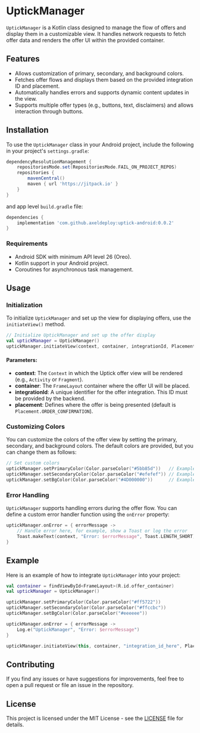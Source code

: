 
# UptickManager

`UptickManager` is a Kotlin class designed to manage the flow of offers and display them in a customizable view. It handles network requests to fetch offer data and renders the offer UI within the provided container.

## Features
- Allows customization of primary, secondary, and background colors.
- Fetches offer flows and displays them based on the provided integration ID and placement.
- Automatically handles errors and supports dynamic content updates in the view.
- Supports multiple offer types (e.g., buttons, text, disclaimers) and allows interaction through buttons.

## Installation

To use the `UptickManager` class in your Android project, include the following in your project's `settings.gradle`:

```gradle
dependencyResolutionManagement {
    repositoriesMode.set(RepositoriesMode.FAIL_ON_PROJECT_REPOS)
    repositories {
        mavenCentral()
        maven { url 'https://jitpack.io' }
    }
}
```

and app level `build.gradle` file:

```gradle
dependencies {
    implementation 'com.github.axeldeploy:uptick-android:0.0.2'
}
```

### Requirements
- Android SDK with minimum API level 26 (Oreo).
- Kotlin support in your Android project.
- Coroutines for asynchronous task management.

## Usage

### Initialization
To initialize `UptickManager` and set up the view for displaying offers, use the `initiateView()` method.

```kotlin
// Initialize UptickManager and set up the offer display
val uptickManager = UptickManager()
uptickManager.initiateView(context, container, integrationId, Placement.ORDER_CONFIRMATION)
```

#### Parameters:
- **context**: The `Context` in which the Uptick offer view will be rendered (e.g., `Activity` or `Fragment`).
- **container**: The `FrameLayout` container where the offer UI will be placed.
- **integrationId**: A unique identifier for the offer integration. This ID must be provided by the backend.
- **placement**: Defines where the offer is being presented (default is `Placement.ORDER_CONFIRMATION`).

### Customizing Colors
You can customize the colors of the offer view by setting the primary, secondary, and background colors. The default colors are provided, but you can change them as follows:

```kotlin
// Set custom colors
uptickManager.setPrimaryColor(Color.parseColor("#5bb85d"))   // Example primary color
uptickManager.setSecondaryColor(Color.parseColor("#efefef")) // Example secondary color
uptickManager.setBgColor(Color.parseColor("#4D000000"))      // Example background color
```

### Error Handling
`UptickManager` supports handling errors during the offer flow. You can define a custom error handler function using the `onError` property:

```kotlin
uptickManager.onError = { errorMessage ->
    // Handle error here, for example, show a Toast or log the error
    Toast.makeText(context, "Error: $errorMessage", Toast.LENGTH_SHORT).show()
}
```

## Example

Here is an example of how to integrate `UptickManager` into your project:

```kotlin
val container = findViewById<FrameLayout>(R.id.offer_container)
val uptickManager = UptickManager()

uptickManager.setPrimaryColor(Color.parseColor("#ff5722"))
uptickManager.setSecondaryColor(Color.parseColor("#ffccbc"))
uptickManager.setBgColor(Color.parseColor("#eeeeee"))

uptickManager.onError = { errorMessage ->
    Log.e("UptickManager", "Error: $errorMessage")
}

uptickManager.initiateView(this, container, "integration_id_here", Placement.ORDER_CONFIRMATION)
```

## Contributing
If you find any issues or have suggestions for improvements, feel free to open a pull request or file an issue in the repository.

## License
This project is licensed under the MIT License - see the [LICENSE](LICENSE) file for details.
